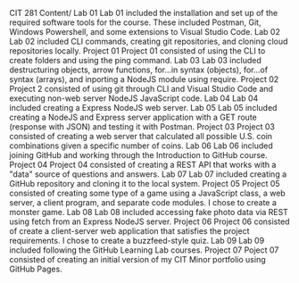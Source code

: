 CIT 281 Content/
Lab 01
Lab 01 included the installation and set up of the required software tools for the course. These included Postman, Git, Windows Powershell, and some extensions to Visual Studio Code.
Lab 02 
Lab 02 included CLI commands, creating git repositories, and cloning cloud repositories locally. 
Project 01
Project 01 consisted of using the CLI to create folders and using the ping command. 
Lab 03
Lab 03 included destructuring objects, arrow functions, for...in syntax (objects), for...of syntax (arrays), and inporting a NodeJS module using require. 
Project 02
Project 2 consisted of using git through CLI and Visual Studio Code and executing non-web server NodeJS JavaScript code. 
Lab 04
Lab 04 included creating a Express NodeJS web server. 
Lab 05
Lab 05 included creating a NodeJS and Express server application with a GET route (response with JSON) and testing it with Postman.
Project 03
Project 03 consisted of creating a web server that calculated all possible U.S. coin combinations given a specific number of coins.
Lab 06
Lab 06 included joining GitHub and working through the Introduction to GitHub course.
Project 04
Project 04 consisted of creating a REST API that works with a "data" source of questions and answers. 
Lab 07
Lab 07 included creating a GitHub repository and cloning it to the local system.
Project 05
Project 05 consisted of creating some type of a game using a JavaScript class, a web server, a client program, and separate code modules. I chose to create a monster game.
Lab 08
Lab 08 included accessing fake photo data via REST using fetch from an Express NodeJS server. 
Project 06
Project 06 consisted of create a client-server web application that satisfies the project requirements. I chose to create a buzzfeed-style quiz. 
Lab 09
Lab 09 included following the GitHub Learning Lab courses.
Project 07
Poject 07 consisted of creating an initial version of my CIT Minor portfolio using GitHub Pages.
